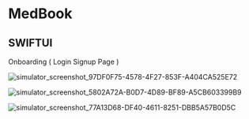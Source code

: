 # MedBook
## SWIFTUI
Onboarding ( Login Signup Page )

![simulator_screenshot_97DF0F75-4578-4F27-853F-A404CA525E72](https://github.com/rhytthm/MedBook/assets/50865136/9ee57475-b1df-4d48-818b-6967fa362872)

![simulator_screenshot_5802A72A-B0D7-4D89-BF89-A5CB603399B9](https://github.com/rhytthm/MedBook/assets/50865136/e1acab04-43f7-4e16-a55f-b228db2c563d)

![simulator_screenshot_77A13D68-DF40-4611-8251-DBB5A57B0D5C](https://github.com/rhytthm/MedBook/assets/50865136/a3b5e3dc-8c9b-4e0c-8448-4c1b538c0cc6)

